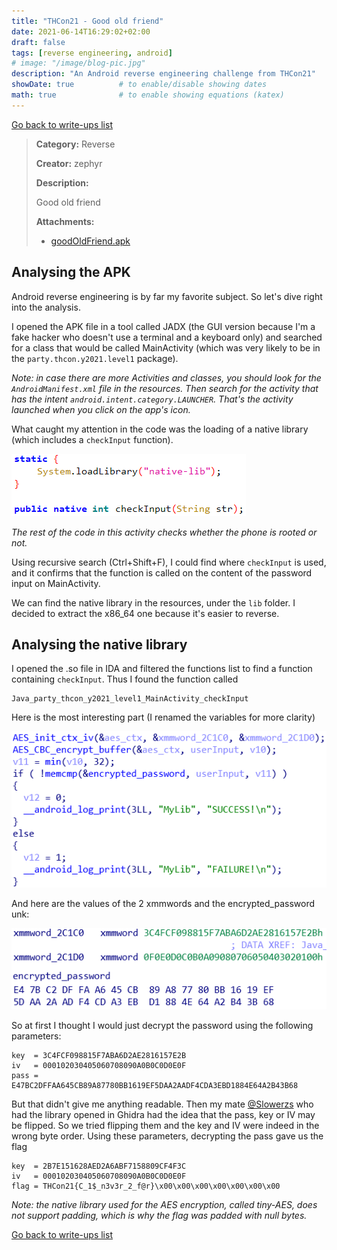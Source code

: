 ```yaml
---
title: "THCon21 - Good old friend"
date: 2021-06-14T16:29:02+02:00
draft: false
tags: [reverse engineering, android]
# image: "/image/blog-pic.jpg"
description: "An Android reverse engineering challenge from THCon21"
showDate: true          # to enable/disable showing dates
math: true              # to enable showing equations (katex)
---
```


[Go back to write-ups list](../)

> **Category:** Reverse
>
> **Creator:** zephyr
>
> **Description:**
>
> Good old friend
>
> **Attachments:**
> - [goodOldFriend.apk](/files/thcon21/goodOldFriend.apk)

## Analysing the APK

Android reverse engineering is by far my favorite subject. So let's dive right into the analysis.

I opened the APK file in a tool called JADX (the GUI version because I'm a fake hacker who doesn't use a terminal and a keyboard only) and searched for a class that would be called MainActivity (which was very likely to be in the `party.thcon.y2021.level1` package).

*Note: in case there are more Activities and classes, you should look for the `AndroidManifest.xml` file in the resources. Then search for the activity that has the intent `android.intent.category.LAUNCHER`. That's the activity launched when you click on the app's icon.*

What caught my attention in the code was the loading of a native library (which includes a `checkInput` function).

![Native library loading](/image/thcon21/load_library.png)

*The rest of the code in this activity checks whether the phone is rooted or not.*

Using recursive search (Ctrl+Shift+F), I could find where `checkInput` is used, and it confirms that the function is called on the content of the password input on MainActivity.

We can find the native library in the resources, under the `lib` folder. I decided to extract the x86_64 one because it's easier to reverse.

## Analysing the native library

I opened the .so file in IDA and filtered the functions list to find a function containing `checkInput`. Thus I found the function called
```
Java_party_thcon_y2021_level1_MainActivity_checkInput
```

Here is the most interesting part (I renamed the variables for more clarity)

![Native library code](/image/thcon21/native_aes.png)

And here are the values of the 2 xmmwords and the encrypted_password unk:

![Binary data](/image/thcon21/unks.png)

So at first I thought I would just decrypt the password using the following parameters:

```
key  = 3C4FCF098815F7ABA6D2AE2816157E2B
iv   = 000102030405060708090A0B0C0D0E0F
pass = E47BC2DFFAA645CB89A87780BB1619EF5DAA2AADF4CDA3EBD1884E64A2B43B68
```

But that didn't give me anything readable. Then my mate [@Slowerzs](https://slowerzs.github.io/) who had the library opened in Ghidra had the idea that the pass, key or IV may be flipped. So we tried flipping them and the key and IV were indeed in the wrong byte order. Using these parameters, decrypting the pass gave us the flag

```
key  = 2B7E151628AED2A6ABF7158809CF4F3C
iv   = 000102030405060708090A0B0C0D0E0F
flag = THCon21{C_1$_n3v3r_2_f@r}\x00\x00\x00\x00\x00\x00\x00
```

*Note: the native library used for the AES encryption, called tiny-AES, does not support padding, which is why the flag was padded with null bytes.*

[Go back to write-ups list](../)